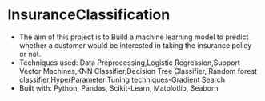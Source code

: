 # InsuranceClassification
* The aim of this project is to Build a machine learning model to predict whether a customer would be interested in taking the insurance policy or not.
* Techniques used: Data Preprocessing,Logistic Regression,Support Vector Machines,KNN Classifier,Decision Tree Classifier, Random forest classifier,HyperParameter   Tuning techniques-Gradient Search
* Built with: Python, Pandas, Scikit-Learn, Matplotlib, Seaborn
